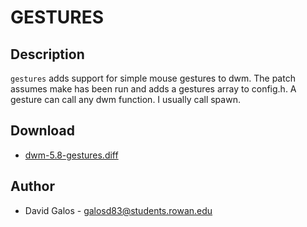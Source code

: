 GESTURES
========

Description
-----------
`gestures` adds support for simple mouse gestures to dwm. The patch assumes make has been run
and adds a gestures array to config.h. A gesture can call any dwm function. I usually call spawn.

Download
--------
* [dwm-5.8-gestures.diff](dwm-5.8-gestures.diff)

Author
------
* David Galos - <galosd83@students.rowan.edu>
